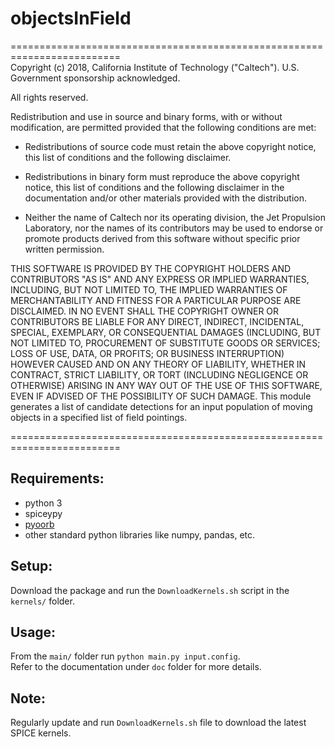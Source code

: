 
# objectsInField

=========================================================================   
Copyright (c) 2018, California Institute of Technology ("Caltech").
U.S. Government sponsorship acknowledged.

All rights reserved.

Redistribution and use in source and binary forms, with or without
modification, are permitted provided that the following conditions are
met:

* Redistributions of source code must retain the above
copyright notice, this list of conditions and the
following disclaimer.

* Redistributions in binary form must reproduce the
above copyright notice, this list of conditions and
the following disclaimer in the documentation and/or
other materials provided with the distribution.

* Neither the name of Caltech nor its operating
division, the Jet Propulsion Laboratory, nor the
names of its contributors may be used to endorse or
promote products derived from this software without
specific prior written permission.

THIS SOFTWARE IS PROVIDED BY THE COPYRIGHT HOLDERS AND CONTRIBUTORS
"AS IS" AND ANY EXPRESS OR IMPLIED WARRANTIES, INCLUDING, BUT NOT
LIMITED TO, THE IMPLIED WARRANTIES OF MERCHANTABILITY AND FITNESS FOR
A PARTICULAR PURPOSE ARE DISCLAIMED. IN NO EVENT SHALL THE COPYRIGHT
OWNER OR CONTRIBUTORS BE LIABLE FOR ANY DIRECT, INDIRECT, INCIDENTAL,
SPECIAL, EXEMPLARY, OR CONSEQUENTIAL DAMAGES (INCLUDING, BUT NOT
LIMITED TO, PROCUREMENT OF SUBSTITUTE GOODS OR SERVICES; LOSS OF USE,
DATA, OR PROFITS; OR BUSINESS INTERRUPTION) HOWEVER CAUSED AND ON ANY
THEORY OF LIABILITY, WHETHER IN CONTRACT, STRICT LIABILITY, OR TORT
(INCLUDING NEGLIGENCE OR OTHERWISE) ARISING IN ANY WAY OUT OF THE USE
OF THIS SOFTWARE, EVEN IF ADVISED OF THE POSSIBILITY OF SUCH DAMAGE.
This module generates a list of candidate detections for an input
population of moving objects in a specified list of field pointings.

=========================================================================   

## Requirements:  

* python 3  
* spiceypy  
* [pyoorb](https://github.com/oorb/oorb)  
* other standard python libraries like numpy, pandas, etc.  
  
## Setup:  
Download the package and run the `DownloadKernels.sh` script
in the `kernels/` folder.  

## Usage:
From the `main/` folder run `python main.py input.config`.  
Refer to the documentation under `doc` folder for more details.

## Note:  
Regularly update and run `DownloadKernels.sh` file to download 
the latest SPICE kernels.

